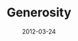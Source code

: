 ---
layout: message
category: message
series: "Game Changers"
title: "Generosity "
date: 2012-03-24
audio-description: "Brian Tome talks about trusting God through our generosity."
audio: "http://www.crossroads.net/players/media/hq/gamechangers_03.mp3"
audio-title: "Generosity"
audio-duration: "51:55"
program-description: "Brian Tome talks about trusting God through our generosity."
program: "http://www.crossroads.net/players/media/hq/03_24-25_12Program.pdf"
program-title: "Generosity"
video-description: "Brian Tome talks about trusting God through our generosity."
video-title: "Generosity"
video: "https://s3.amazonaws.com/crossroadsvideomessages/gamechangers_03.mp4"
video-poster: "https://www.crossroads.net/uploadedfiles/gamechangers_03_still.jpg"
---